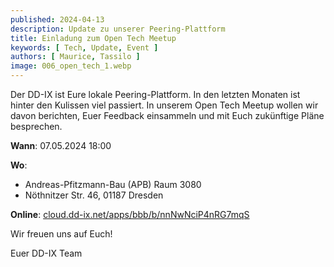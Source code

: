 ```yaml
---
published: 2024-04-13
description: Update zu unserer Peering-Plattform
title: Einladung zum Open Tech Meetup
keywords: [ Tech, Update, Event ]
authors: [ Maurice, Tassilo ]
image: 006_open_tech_1.webp
---
```



Der DD-IX ist Eure lokale Peering-Plattform. In den letzten Monaten ist hinter den Kulissen viel passiert. In unserem Open Tech Meetup wollen wir davon berichten, Euer Feedback einsammeln und mit Euch zukünftige Pläne besprechen.

**Wann**: 07.05.2024 18:00

**Wo**: 

  - Andreas-Pfitzmann-Bau (APB) Raum 3080
  - Nöthnitzer Str. 46, 01187 Dresden

**Online**: [cloud.dd-ix.net/apps/bbb/b/nnNwNciP4nRG7mqS](https://cloud.dd-ix.net/apps/bbb/b/nnNwNciP4nRG7mqS)

Wir freuen uns auf Euch!

Euer DD-IX Team
